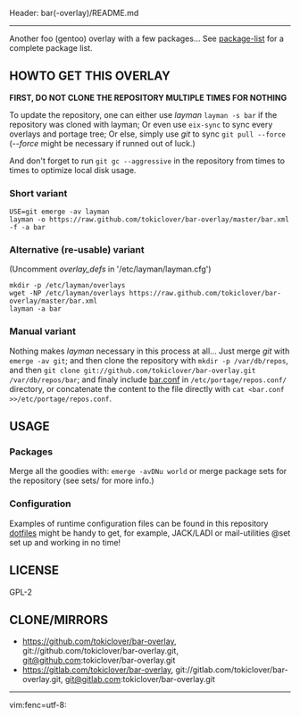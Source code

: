 Header: bar(-overlay)/README.md

---

Another foo (gentoo) overlay with a few packages...
See [package-list](PACKAGE_LIST) for a complete package list.

HOWTO GET THIS OVERLAY
----------------------

**FIRST, DO NOT CLONE THE REPOSITORY MULTIPLE TIMES FOR NOTHING**

To update the repository, one can either use *layman* `layman -s bar`
if the repository was cloned with layman; Or even use `eix-sync` to
sync every overlays and portage tree; Or else, simply use *git* to sync
`git pull --force` (*--force* might be necessary if runned out of luck.)

And don't forget to run `git gc --aggressive` in the repository from
times to times to optimize local disk usage.

### Short variant

    USE=git emerge -av layman
    layman -o https://raw.github.com/tokiclover/bar-overlay/master/bar.xml -f -a bar

### Alternative (re-usable) variant

(Uncomment *overlay_defs* in '/etc/layman/layman.cfg')

    mkdir -p /etc/layman/overlays
    wget -NP /etc/layman/overlays https://raw.github.com/tokiclover/bar-overlay/master/bar.xml
    layman -a bar

### Manual variant

Nothing makes *layman* necessary in this process at all...
Just merge *git* with `emerge -av git`; and then clone the repository with
`mkdir -p /var/db/repos`, and then
`git clone git://github.com/tokiclover/bar-overlay.git /var/db/repos/bar`;
and finaly include [bar.conf](bar.conf) in `/etc/portage/repos.conf/` directory,
or concatenate the content to the file directly with
`cat <bar.conf >>/etc/portage/repos.conf`.

USAGE
-----

### Packages

Merge all the goodies with: `emerge -avDNu world`
or merge package sets for the repository (see sets/ for more info.)

### Configuration

Examples of runtime configuration files can be found in this repository
[dotfiles](https://github.com/tokiclover/dotfiles) might be handy to get,
for example, JACK/LADI or mail-utilities @set set up and working in no time!

LICENSE
-------

GPL-2

CLONE/MIRRORS
-------

- https://github.com/tokiclover/bar-overlay, git://github.com/tokiclover/bar-overlay.git, git@github.com:tokiclover/bar-overlay.git
- https://gitlab.com/tokiclover/bar-overlay, git://gitlab.com/tokiclover/bar-overlay.git, git@gitlab.com:tokiclover/bar-overlay.git

---

vim:fenc=utf-8:
